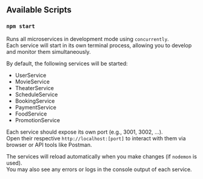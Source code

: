 ## Available Scripts

### `npm start`

Runs all microservices in development mode using `concurrently`.  
Each service will start in its own terminal process, allowing you to develop and monitor them simultaneously.

By default, the following services will be started:

- UserService
- MovieService
- TheaterService
- ScheduleService
- BookingService
- PaymentService
- FoodService
- PromotionService

Each service should expose its own port (e.g., 3001, 3002, ...).  
Open their respective `http://localhost:[port]` to interact with them via browser or API tools like Postman.

The services will reload automatically when you make changes (if `nodemon` is used).  
You may also see any errors or logs in the console output of each service.

